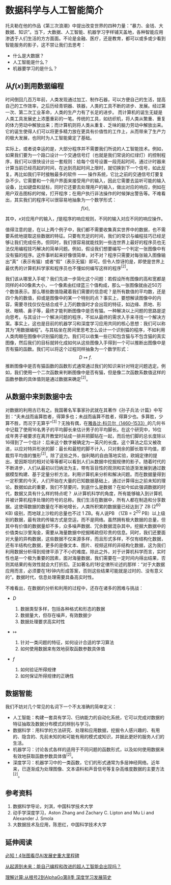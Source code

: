 # 数据科学与人工智能简介

托夫勒在他的作品《第三次浪潮》中提出改变世界的四种力量：“暴力、金钱、大数据、知识”。当下，大数据、人工智能、机器学习字样铺天盖地，各种智能应用渗透于人们生活的方方面面。不论是金融、医疗，还是教育，都可以或多或少看到智能服务的影子，这不禁让我们去思考：

* 什么是大数据？
* 人工智能是什么？
* 机器要学习的是什么？

## 从$f(x)$到用数据编程

时间倒回几百万年前，人类发现通过加工、制作石器，可以方便自己的生活，提高自己的工作效率，之后历经青铜器、铁器，人类的工具不断的进步、发展。经过第一次、第二次工业革命，人类的生产力有了长足的进步。
而计算机的诞生无疑是人类工具发展史上浓墨重彩的一笔。传统的工具，如纺织机，将人类从繁重、重复的体力劳动中解放出来；而计算机则将人类从重复、乏味的脑力劳动中解放出来。它的诞生使得人们可以将更多精力放在更具有价值性的工作上，从而带来了生产力的极大发展，也同时为人工智能奠定了基础。

实际上，或者说幸运的是，大部分程序并不需要我们所说的人工智能技术。例如，如果我们要为一个路口设计一个交通信号灯（也就是我们常说的红绿灯）的控制程序，我们可以很快设计出一套规则：给每个信号设置一段亮起时间，通过计时器来计算当前已经亮起的时间，在达到亮起时间上限时，就切换到下一个信号，如此反复。再比如我们平时接触最多的软件 —— 操作系统，它比之前的交通信号灯要复杂不少。它需要和一个用户界面来接受用户的输入，因此它需要去监听可能的输入设备，比如键盘和鼠标，同时它还要去处理用户的输入，做出对应的响应，例如在用户双击图标的时候，打开程序；在用户执行非法操作的时候弹出警告等。不难看出，其实我们的程序可以很容易地抽象为一个数学形式：
$$
f(x),
$$

其中，$x$对应用户的输入，$f$是程序的响应规则，不同的输入对应不同的响应操作。

值得注意的是，在以上两个例子中，我们都不需要收集真实世界中的数据，也不需要系统地提取这些数据的特征。只要有充足的时间，我们的常识与编程技巧已经足够让我们完成任务。但同时，我们很容易就能找到一些连世界上最好的程序员也无法仅用编程技巧解决的简单问题。例如，假设我们想要编写一个判定一张图像中有没有猫的程序。这件事听起来好像很简单，对不对？程序只需要对每张输入图像输出“真”（表示有猫）或者“假”（表示无猫）即可。但令人惊讶的是，即使是世界上最优秀的计算机科学家和程序员也不懂如何编写这样的程序$^{[2]}$。

我们该从哪里入手呢？我们先进一步简化这个问题：若假设所有图像的高和宽都是同样的400像素大小，一个像素由红绿蓝三个值构成，那么一张图像就由近50万个数值表示。那么哪些数值隐藏着我们需要的信息呢？是所有数值的平均数，还是四个角的数值，抑或是图像中的某一个特别的点？事实上，要想解读图像中的内容，需要寻找仅仅在结合成千上万的数值时才会出现的特征，如边缘、质地、形状、眼睛、鼻子等，最终才能判断图像中是否有猫。一种解决以上问题的思路是逆向思考。与其设计一个解决问题的程序，不如从最终的需求入手来寻找一个解决方案。事实上，这也是目前的机器学习和深度学习应用共同的核心思想：我们可以称其为“用数据编程”。与其枯坐在房间里思考怎么设计一个识别猫的程序，不如利用人类肉眼在图像中识别猫的能力。我们可以收集一些已知包含猫与不包含猫的真实图像，然后我们的目标就转化成如何从这些图像入手得到一个可以推断出图像中是否有猫的函数。我们可以将这个过程同样抽象为一个数学形式：
$$
D \mapsto f.
$$
推断图像中是否有猫函数的函数形式通常通过我们的知识来针对特定问题选定。例如，我们使用一个二次函数来判断图像中是否有猫，但是像二次函数系数值这样的函数参数的具体值则是通过数据来确定$^{[2]}$。

## 从数据中来到数据中去

对数据的利用古已有之。我国著名军事家孙武就在其著作《孙子兵法·计篇》中写到：“夫未战而庙算胜者，得算多也；未战而庙算不胜者，得算少也。多算胜，少算不胜，而况于无算乎”$^{[3]}$？无独有偶，在[雅各比·科贝尔（1460–1533）](https://www.maa.org/press/periodicals/convergence/mathematical-treasures-jacob-kobels-geometry)的几何书中记载了使用16名男子的平均脚长来估计男子的平均脚长。在这个研究中，16位成年男子被要求在离开教堂时站成一排并把脚贴在一起，而后他们脚的总长度除以16得到了一个估计：后来这个数字被确定为一英尺的长度。这个算法之后又被改进，以应对特异形状的脚：最长和最短的脚不计入，只对剩余的脚长取平均值，即裁剪平均值的雏形$^{[2]}$。除了这些之外，伽利略的自由落地实验，欧姆定律的提出，爱因斯坦的相对论等等都可以看到人们从数据中挖掘规律的影子。随着时代的不断进步，人们从最初以归纳法为主，带有盲目性的观测和实验逐渐发展到通过数据模型构建、基于定量分析方法，利用计算机来分析和解决问题。而在数据量得到一定积累的今天，人们开始在大量的已知数据基础上，通过计算得出之前未知的理论。数据如此的重要，我们不禁要问，到底什么是数据？在如今如此强调数据的时代，数据又具有什么样的特点呢？ 从计算机科学的角度，所有能够输入到计算机并被计算机程序处理的符号的总称。我们生活在数据中，所有人都在制造和分享数据。这使得数据的数量在不断地增长，人类所积累的数据量已经达到了 ZB ($2^{60}$ KB) 级别，而地球上沙粒的总量也不过 1 ZB。有人说PB （1ZB =  $2^{20}$ PB）以上级别的数据，最有效的传输方式是空运，而不是网络。虽然拥有极大数据的总量，但其中有价值的数据量却不多，众多噪声数据、冗余数据混杂其中。挖掘大数据中的价值类似沙里淘金，需要从海量数据中挖掘稀疏但珍贵的信息。同时，我们还要面对大量的异构数据，这些数据不仅来源多样，而且形式多样，不仅有结构化数据，还有半结构化数据，更多的是像文本、图片、视频这样的非结构化数据，这为我们利用数据分析得到规律平添了不小的难度。除此之外，对于计算机科学而言，实时性也是一个极为重要的因素，面对海量数据，我们需要在一定时间内得出结果，否则其结果的有效性就会大打折扣。正如著名的1秒定律所论述的那样：“对于大数据应用而言，必须要在1秒钟内形成答案，否则这些结果可能就是过时的、没有意义的”。数据时代，信息处理需要具备高实时性。


不难看出，在数据的分析和利用的过程中，还存在诸多的困难与挑战：

* $D$
  1. 数据类型多样，包括各种格式和形态的数据
  2. 数据量大，但存在噪声，有效数据少
  3. 数据处理要求高实时性
  
* $\mapsto$
  1. 针对一类问题的特征，如何设计合适的学习算法
  2. 如何使用数据来有效地获取函数参数具体值
  
* $f$
  1. 如何验证所得规律
  2. 如何保证所得规律的正确性

## 数据智能

我们不妨对几个常见的名词下一个不太准确的简单定义：

* 人工智能：构建一套具有学习、归纳能力的自动化系统，它可以完成对数据的特征抽取及数据分布模式的辨别与学习。
* 数据科学：用科学的方法研究、处理和应用数据，挖掘令人感兴趣的、有用的、隐含的、先前未知的和可能有用的模式或知识，并据此更好的服务人们的生活。
* 机器学习：讨论各式各样的适用于不同问题的函数形式，以及如何使用数据来有效地获取函数参数具体值$^{[2]}$。
* 深度学习：机器学习中的一类函数，它们的形式通常为多层神经网络。近年来，已逐渐成为处理图像、文本语料和声音信号等复杂高维度数据的主要方法$^{[2]}$。

## 参考资料

1. 数据科学导论，刘淇，中国科学技术大学
2. 动手学深度学习，Aston Zhang and Zachary C. Lipton and Mu Li and Alexander J. Smola
3. 大数据技术及应用，陈恩红，中国科学技术大学

## 延伸阅读
[必知！4张图看尽AI发展史重大里程碑](https://mp.weixin.qq.com/s/43KjJ38XtfYJ7j-eziDUBA)

[从起源到未来：能自己编程和改进的超人工智能会出现吗？](https://mp.weixin.qq.com/s/_76Xv5GX4v3ZCMmOA0qHxg)

[理解计算:从根号2到AlphaGo第8季 深度学习发展简史](https://mp.weixin.qq.com/s/mDRo3v9UPhmFZcdSSGoacQ)